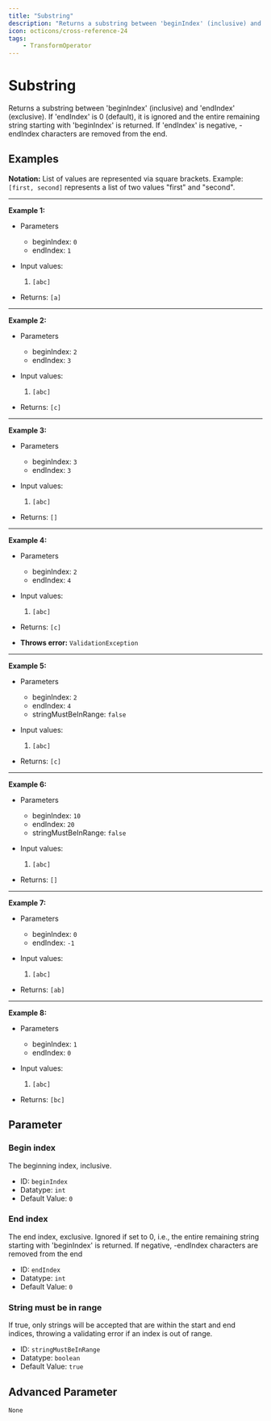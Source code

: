 ```yaml
---
title: "Substring"
description: "Returns a substring between 'beginIndex' (inclusive) and 'endIndex' (exclusive). If 'endIndex' is 0 (default), it is ignored and the entire remaining string starting with 'beginIndex' is returned. If 'endIndex' is negative, -endIndex characters are removed from the end."
icon: octicons/cross-reference-24
tags: 
    - TransformOperator
---
```

# Substring
<!-- This file was generated - DO NOT CHANGE IT MANUALLY -->



Returns a substring between 'beginIndex' (inclusive) and 'endIndex' (exclusive). If 'endIndex' is 0 (default), it is ignored and the entire remaining string starting with 'beginIndex' is returned. If 'endIndex' is negative, -endIndex characters are removed from the end.

## Examples

**Notation:** List of values are represented via square brackets. Example: `[first, second]` represents a list of two values "first" and "second".

---
**Example 1:**

* Parameters
    * beginIndex: `0`
    * endIndex: `1`

* Input values:
    1. `[abc]`

* Returns: `[a]`


---
**Example 2:**

* Parameters
    * beginIndex: `2`
    * endIndex: `3`

* Input values:
    1. `[abc]`

* Returns: `[c]`


---
**Example 3:**

* Parameters
    * beginIndex: `3`
    * endIndex: `3`

* Input values:
    1. `[abc]`

* Returns: `[]`


---
**Example 4:**

* Parameters
    * beginIndex: `2`
    * endIndex: `4`

* Input values:
    1. `[abc]`

* Returns: `[c]`
* **Throws error:** `ValidationException`


---
**Example 5:**

* Parameters
    * beginIndex: `2`
    * endIndex: `4`
    * stringMustBeInRange: `false`

* Input values:
    1. `[abc]`

* Returns: `[c]`


---
**Example 6:**

* Parameters
    * beginIndex: `10`
    * endIndex: `20`
    * stringMustBeInRange: `false`

* Input values:
    1. `[abc]`

* Returns: `[]`


---
**Example 7:**

* Parameters
    * beginIndex: `0`
    * endIndex: `-1`

* Input values:
    1. `[abc]`

* Returns: `[ab]`


---
**Example 8:**

* Parameters
    * beginIndex: `1`
    * endIndex: `0`

* Input values:
    1. `[abc]`

* Returns: `[bc]`




## Parameter

### Begin index

The beginning index, inclusive.

- ID: `beginIndex`
- Datatype: `int`
- Default Value: `0`



### End index

The end index, exclusive. Ignored if set to 0, i.e., the entire remaining string starting with 'beginIndex' is returned. If negative, -endIndex characters are removed from the end

- ID: `endIndex`
- Datatype: `int`
- Default Value: `0`



### String must be in range

If true, only strings will be accepted that are within the start and end indices, throwing a validating error if an index is out of range.

- ID: `stringMustBeInRange`
- Datatype: `boolean`
- Default Value: `true`





## Advanced Parameter

`None`